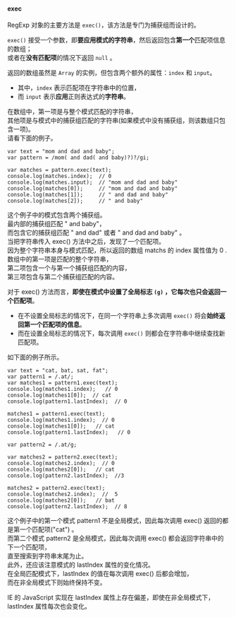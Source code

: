 #### exec

RegExp 对象的主要方法是 `exec()`，该方法是专门为捕获组而设计的。  

`exec()` 接受一个参数，即**要应用模式的字符串**，然后返回包含**第一个**匹配项信息的数组；  
或者在**没有匹配项**的情况下返回 `null` 。

返回的数组虽然是 `Array` 的实例，但包含两个额外的属性：`index` 和 `input`。  

 - 其中，`index` 表示匹配项在字符串中的位置，  
 - 而 `input` 表示**应用**正则表达式的**字符串**。
    
在数组中，第一项是与整个模式匹配的字符串，  
其他项是与模式中的捕获组匹配的字符串(如果模式中没有捕获组，则该数组只包含一项)。  
请看下面的例子。

	var text = "mom and dad and baby";
    var pattern = /mom( and dad( and baby)?)?/gi;

    var matches = pattern.exec(text);
    console.log(matches.index);  // 0
    console.log(matches.input);  // "mom and dad and baby"
    console.log(matches[0]);     // "mom and dad and baby"
    console.log(matches[1]);     // " and dad and baby"
    console.log(matches[2]);     // " and baby"
     
这个例子中的模式包含两个捕获组。  
最内部的捕获组匹配 " and baby"，  
而包含它的捕获组匹配 " and dad" 或者 " and dad and baby" 。  
当把字符串传入 exec() 方法中之后，发现了一个匹配项。  
因为整个字符串本身与模式匹配，所以返回的数组 matchs 的 index 属性值为 0 .   
数组中的第一项是匹配的整个字符串，  
第二项包含一个与第一个捕获组匹配的内容，  
第三项包含与第二个捕获组匹配的内容。  

对于 exec() 方法而言，**即使在模式中设置了全局标志 `(g)` ，它每次也只会返回一个匹配项**。

 - 在不设置全局标志的情况下，在同一个字符串上多次调用 `exec()` 将会**始终返回第一个匹配项的信息**。  
 - 而在设置全局标志的情况下，每次调用 `exec()` 则都会在字符串中继续查找新匹配项。  

如下面的例子所示。

	var text = "cat, bat, sat, fat";
    var pattern1 = /.at/;
    var matches1 = pattern1.exec(text);
    console.log(matches1.index);   // 0
    console.log(matches1[0]);  // cat
    console.log(pattern1.lastIndex);  // 0 

    matches1 = pattern1.exec(text);
    console.log(matches1.index);  // 0
    console.log(matches1[0]);   // cat
    console.log(pattern1.lastIndex);   // 0

    var pattern2 = /.at/g;
     
    var matches2 = pattern2.exec(text);
    console.log(matches2.index);  // 0
    console.log(matches2[0]);   // cat
    console.log(pattern2.lastIndex);  //3

    matches2 = pattern2.exec(text);
    console.log(matches2.index);  //  5
    console.log(matches2[0]);   // bat
    console.log(pattern2.lastIndex);  // 8

这个例子中的第一个模式 pattern1 不是全局模式，因此每次调用 exec() 返回的都是第一个匹配项("cat") 。  
而第二个模式 pattern2 是全局模式，因此每次调用 exec() 都会返回字符串中的下一个匹配项，  
直至搜索到字符串末尾为止。  
此外，还应该注意模式的 lastIndex 属性的变化情况。  
在全局匹配模式下，lastIndex 的值在每次调用 exec() 后都会增加，  
而在非全局模式下则始终保持不变。

IE 的 JavaScript 实现在 lastIndex 属性上存在偏差，即使在非全局模式下，   
lastIndex 属性每次也会变化。

